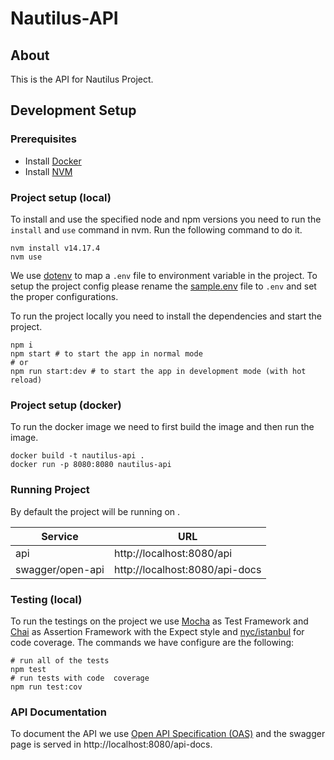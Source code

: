 # Nautilus-API #

## About

This is the API for Nautilus Project.

## Development Setup ##

### Prerequisites

* Install [Docker](https://docs.docker.com/get-docker/)
* Install [NVM](https://github.com/nvm-sh/nvm#installing-and-updating)

### Project setup (local)

To install and use the specified node and npm versions you need to run the `install` and `use` command in nvm. Run the following command to do it.

```shell
nvm install v14.17.4
nvm use
```
We use [dotenv](https://github.com/motdotla/dotenv) to map a `.env` file to environment variable in the project. To setup the project config please rename the [sample.env](sample.env) file to `.env` and set the proper configurations.

To run the project locally you need to install the dependencies and start the project. 
```shell
npm i
npm start # to start the app in normal mode
# or
npm run start:dev # to start the app in development mode (with hot reload)
```

### Project setup (docker)

To run the docker image we need to first build the image and then run the image.

```shell
docker build -t nautilus-api .
docker run -p 8080:8080 nautilus-api
```

### Running Project

By default the project will be running on .

|Service |URL  |
--- | --- |
|api|http://localhost:8080/api|
|swagger/open-api|http://localhost:8080/api-docs|

### Testing (local)

To run the testings on the project we use [Mocha](https://mochajs.org/) as Test Framework and [Chai](https://www.chaijs.com/) as Assertion Framework with the Expect style and [nyc/istanbul](https://istanbul.js.org/) for code coverage. The commands we have configure are the following:

```shell
# run all of the tests
npm test
# run tests with code  coverage
npm run test:cov
```

### API Documentation

To document the API we use [Open API Specification (OAS)](https://swagger.io/specification/#oas-document) and the swagger page is served in http://localhost:8080/api-docs.